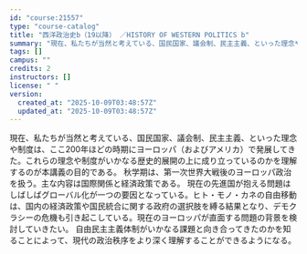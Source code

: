 ```yaml
---
id: "course:21557"
type: "course-catalog"
title: "西洋政治史b（19以降） ／HISTORY OF WESTERN POLITICS b"
summary: "現在、私たちが当然と考えている、国民国家、議会制、民主主義、といった理念や制度は、ここ200年ほどの時期にヨーロッパ（およびアメリカ）で発展してきた。これらの理念や制度がいかなる歴史的展開の上に成り立っているのかを理解するのが本講義の目的で…"
tags: []
campus: ""
credits: 2
instructors: []
license: " "
version:
  created_at: "2025-10-09T03:48:57Z"
  updated_at: "2025-10-09T03:48:57Z"
---
```


現在、私たちが当然と考えている、国民国家、議会制、民主主義、といった理念や制度は、ここ200年ほどの時期にヨーロッパ（およびアメリカ）で発展してきた。これらの理念や制度がいかなる歴史的展開の上に成り立っているのかを理解するのが本講義の目的である。 秋学期は、第一次世界大戦後のヨーロッパ政治を扱う。主な内容は国際関係と経済政策である。 現在の先進国が抱える問題はしばしばグローバル化が一つの要因となっている。ヒト・モノ・カネの自由移動は、国内の経済政策や国民統合に関する政府の選択肢を縛る結果となり、デモクラシーの危機も引き起こしている。現在のヨーロッパが直面する問題の背景を検討していきたい。 自由民主主義体制がいかなる課題と向き合ってきたのかを知ることによって、現代の政治秩序をより深く理解することができるようになる。
